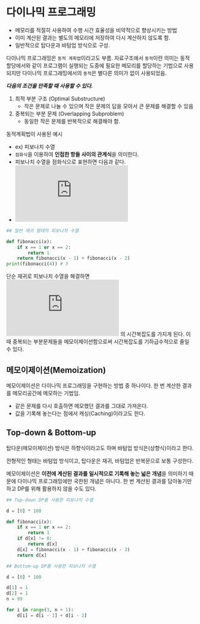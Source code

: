 # 다이나믹 프로그래밍

- 메모리를 적절히 사용하여 수행 시간 효율성을 비약적으로 향상시키는 방법
- 이미 계산된 결과는 별도의 메모리에 저장하여 다시 계산하지 않도록 함.
- 일반적으로 탑다운과 바텀업 방식으로 구성.

다이나믹 프로그래밍은 `동적 계획법`이라고도 부름. 자료구조에서 `동적`이란 의미는 동적 할당에서와 같이 프로그램이 실행되는 도중에 필요한 메모리를 할당하는 기법으로 사용되지만 다이나믹 프로그래밍에서의 `동적`은 별다른 의미가 없이 사용되었음.

***다음의 조건을 만족할 때 사용할 수 있다.***
1. 최적 부분 구조 (Optimal Substructure)
    - 작은 문제로 나눌 수 있으며 작은 문제의 답을 모아서 큰 문제를 해결할 수 있음
2. 중복되는 부분 문제 (Overlapping Subproblem)
    - 동일한 작은 문제를 반복적으로 해결해야 함.

동적계획법이 사용된 예시

- ex) 피보나치 수열
- `점화식`을 이용하여 **인접한 항들 사이의 관계식**을 의미한다.
- 피보나치 수열을 점화식으로 표현하면 다음과 같다.
- ![피보나치 수열 점화식](https://latex.codecogs.com/gif.latex?%5Cinline%20a_n%20%3D%20a_%7Bn-1%7D%20&plus;%20a_%7Bn%20-%202%7D%2C%20a_1%20%3D%201%2C%20a_2%20%3D%201)

```py
## 일반 재귀 형태의 피보나치 수열

def fibonacci(x):
    if x == 1 or x == 2:
        return 1
    return fibonacci(x - 1) + fibonacci(x - 2)
print(fibonacci(4)) # 3
```

단순 재귀로 피보나치 수열을 해결하면 ![지수시간복잡도](https://latex.codecogs.com/gif.latex?%5Cinline%20O%28N%5E2%29) 의 시간복잡도를 가지게 된다. 이 때 중복되는 부분문제들을 메모이제이션함으로써 시간복잡도를 기하급수적으로 줄일 수 있다.

## 메모이제이션(Memoization)

메모이제이션은 다이나믹 프로그래밍을 구현하는 방법 중 하나이다. 한 번 계산한 결과를 메모리공간에 메모하는 기법임.
- 같은 문제를 다시 호출하면 메모했던 결과를 그대로 가져온다.
- 값을 기록해 놓는다는 점에서 캐싱(Caching)이라고도 한다.

## Top-down & Bottom-up

탑다운(메모이제이션) 방식은 하향식이라고도 하며 바텀업 방식은(상향식)이라고 한다.

전형적인 형태는 바텀업 방식이고, 탑다운은 재귀, 바텀업은 반복문으로 보통 구성한다.

메모이제이션은 **이전에 계산된 결과를 일시적으로 기록해 놓는 넓은 개념**을 의미하기 때문에 다이나믹 프로그래밍에만 국한된 개념은 아니다. 한 번 계산된 결과를 담아놓기만 하고 DP를 위해 활용하지 않을 수도 있다.

```py
## Top-down DP를 사용한 피보나치 수열

d = [0] * 100

def fibonacci(x):
    if x == 1 or x == 2:
        return 1
    if d[x] != 0:
        return d[x]
    d[x] = fibonacci(x - 1) + fibonacci(x - 2)
    return d[x]
```

```py
## Bottom-up DP를 사용한 피보나치 수열

d = [0] * 100

d[1] = 1
d[2] = 1
n = 99

for i in range(3, n + 1):
    d[i] = d[i - 1] + d[i - 2]
```
